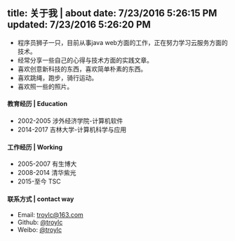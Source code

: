 title: 关于我 | about
date: 7/23/2016 5:26:15 PM 
updated: 7/23/2016 5:26:20 PM 
---

- 程序员狮子一只，目前从事java web方面的工作，正在努力学习云服务方面的技术。
- 经常分享一些自己的心得与技术方面的实践文章。
- 喜欢创意新科技的东西，喜欢简单朴素的东西。
- 喜欢跳绳，跑步，骑行运动。
- 喜欢照一些的照片。

#### 教育经历 | Education
- 2002-2005 涉外经济学院-计算机软件
- 2014-2017 吉林大学-计算机科学与应用

#### 工作经历 | Working
- 2005-2007 有生博大
- 2008-2014 清华紫光
- 2015-至今 TSC

#### 联系方式 | contact way
- Email: troylc@163.com
- Github: [@troylc](https://github.com/troychn "github")
- Weibo: [@troylc](http://weibo.com/troyroad/profile?s=6cm7D0 "weibo")

